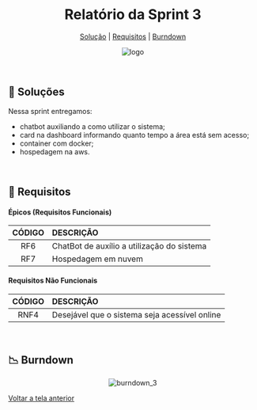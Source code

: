 <div align="center" id="menu">

<h1> Relatório da Sprint 3 </h1>

<p>
    <a href="#solucao">Solução</a> | 
    <a href="#requisitos">Requisitos</a> | 
    <a href="#burndown">Burndown</a> 
</p>

![logo](https://github.com/RatanabaOrg/documentacao/assets/100284976/7b21818b-6819-48de-91a1-c8eda618f640)

</div>

<br>

<span id="solucao">

## :pencil: Soluções
 Nessa sprint entregamos:
 - chatbot auxiliando a como utilizar o sistema;
 - card na dashboard informando quanto tempo a área está sem acesso;
 - container com docker;
 - hospedagem na aws.

<br>

<span id="requisitos">

## :pushpin: Requisitos

 #### Épicos (Requisitos Funcionais) 

| CÓDIGO | DESCRIÇÃO                                                       |
| :----: | :-------------------------------------------------------------- |
|  RF6   | ChatBot de auxílio a utilização do sistema                      |
|  RF7   | Hospedagem em nuvem                                             |

#### Requisitos Não Funcionais  

| CÓDIGO | DESCRIÇÃO                                                |
| :----: | :------------------------------------------------------- |
|  RNF4  | Desejável que o sistema seja acessível online            |

<br>

<span id="burndown">

## :chart_with_downwards_trend: Burndown 
<div align="center">

![burndown_3](https://github.com/user-attachments/assets/026c1a2f-3b30-4f4d-a161-608b772133e6)

</div>

<a href="https://github.com/RatanabaOrg/PLN_Documentacao/tree/main">Voltar a tela anterior</a>
